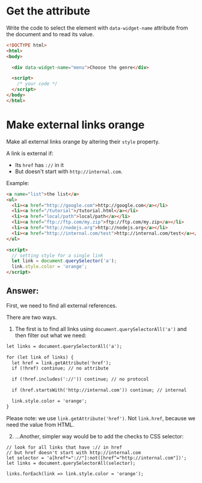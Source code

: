 # Get the attribute

Write the code to select the element with `data-widget-name` attribute from the document and to read its value.

```html run
<!DOCTYPE html>
<html>
<body>

  <div data-widget-name="menu">Choose the genre</div>

  <script>
    /* your code */
  </script>
</body>
</html>
```

# Make external links orange

Make all external links orange by altering their `style` property.

A link is external if:
- Its `href` has `://` in it
- But doesn't start with `http://internal.com`.

Example:

```html run
<a name="list">the list</a>
<ul>
  <li><a href="http://google.com">http://google.com</a></li>
  <li><a href="/tutorial">/tutorial.html</a></li>
  <li><a href="local/path">local/path</a></li>
  <li><a href="ftp://ftp.com/my.zip">ftp://ftp.com/my.zip</a></li>
  <li><a href="http://nodejs.org">http://nodejs.org</a></li>
  <li><a href="http://internal.com/test">http://internal.com/test</a></li>
</ul>

<script>
  // setting style for a single link
  let link = document.querySelector('a');
  link.style.color = 'orange';
</script>
```


## Answer:

First, we need to find all external references.

There are two ways.

1. The first is to find all links using `document.querySelectorAll('a')` and then filter out what we need:

```html
let links = document.querySelectorAll('a');

for (let link of links) {
  let href = link.getAttribute('href');
  if (!href) continue; // no attribute

  if (!href.includes('://')) continue; // no protocol

  if (href.startsWith('http://internal.com')) continue; // internal

  link.style.color = 'orange';
}
```

Please note: we use `link.getAttribute('href')`. Not `link.href`, because we need the value from HTML.

2. …Another, simpler way would be to add the checks to CSS selector:

```
// look for all links that have :// in href
// but href doesn't start with http://internal.com
let selector = 'a[href*="://"]:not([href^="http://internal.com"])';
let links = document.querySelectorAll(selector);

links.forEach(link => link.style.color = 'orange');
```